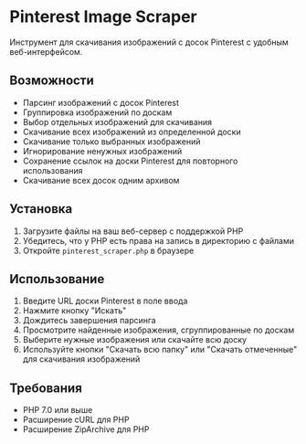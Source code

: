 # Pinterest Image Scraper

Инструмент для скачивания изображений с досок Pinterest с удобным веб-интерфейсом.

## Возможности

- Парсинг изображений с досок Pinterest
- Группировка изображений по доскам
- Выбор отдельных изображений для скачивания
- Скачивание всех изображений из определенной доски
- Скачивание только выбранных изображений
- Игнорирование ненужных изображений
- Сохранение ссылок на доски Pinterest для повторного использования
- Скачивание всех досок одним архивом

## Установка

1. Загрузите файлы на ваш веб-сервер с поддержкой PHP
2. Убедитесь, что у PHP есть права на запись в директорию с файлами
3. Откройте `pinterest_scraper.php` в браузере

## Использование

1. Введите URL доски Pinterest в поле ввода
2. Нажмите кнопку "Искать"
3. Дождитесь завершения парсинга
4. Просмотрите найденные изображения, сгруппированные по доскам
5. Выберите нужные изображения или скачайте всю доску
6. Используйте кнопки "Скачать всю папку" или "Скачать отмеченные" для скачивания изображений

## Требования

- PHP 7.0 или выше
- Расширение cURL для PHP
- Расширение ZipArchive для PHP
